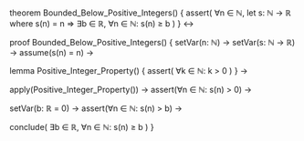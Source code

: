 theorem Bounded_Below_Positive_Integers() {
  assert(
    ∀n ∈ ℕ, let s: ℕ → ℝ where s(n) = n ⇒
    ∃b ∈ ℝ, ∀n ∈ ℕ: s(n) ≥ b
  )
} ↔

proof Bounded_Below_Positive_Integers() {
  setVar(n: ℕ) →
  setVar(s: ℕ → ℝ) →
  assume(s(n) = n) →
  
  lemma Positive_Integer_Property() {
    assert(
      ∀k ∈ ℕ: k > 0
    )
  } →
  
  apply(Positive_Integer_Property()) →
  assert(∀n ∈ ℕ: s(n) > 0) →
  
  setVar(b: ℝ = 0) →
  assert(∀n ∈ ℕ: s(n) > b) →
  
  conclude(
    ∃b ∈ ℝ, ∀n ∈ ℕ: s(n) ≥ b
  )
}